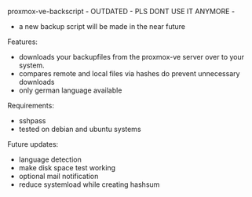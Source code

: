 proxmox-ve-backscript - OUTDATED - PLS DONT USE IT ANYMORE -
- a new backup script will be made in the near future 


Features:
- downloads your backupfiles from the proxmox-ve server over to your system.
- compares remote and local files via hashes do prevent unnecessary downloads
- only german language available

Requirements:
- sshpass
- tested on debian and ubuntu systems

Future updates:
- language detection
- make disk space test working
- optional mail notification
- reduce systemload while creating hashsum
